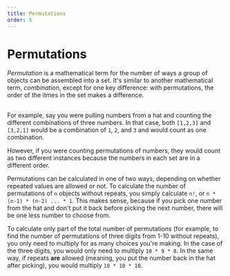 ```yaml
---
title: Permutations
order: 5
---
```

# Permutations

_Permutation_ is a mathematical term for the number of ways a group of objects can be assembled into a set. It's similar to another mathematical term, _combination_, except for one key difference: with permutations, the order of the itmes in the set makes a difference.

##  

For example, say you were pulling numbers from a hat and counting the different combinations of three numbers. In that case, both `[1,2,3]` and `[3,2,1]` would be a combination of `1`, `2`, and `3` and would count as one combination.

However, if you were counting permutations of numbers, they would count as two different instances because the numbers in each set are in a different order.

Permutations can be calculated in one of two ways, depending on whether repeated values are allowed or not. To calculate the number of permutations of `n` objects without repeats, you simply calculate `n!`, or `n * (n-1) * (n-2) ... * 1`. This makes sense, because if you pick one number from the hat and don't put it back before picking the next number, there will be one less number to choose from.

To calculate only part of the total number of permutations (for example, to find the number of permutations of three digits from 1-10 without repeats), you only need to multiply for as many choices you're making. In the case of the three digits, you would only need to multiply `10 * 9 * 8`. In the same way, if repeats **are** allowed (meaning, you put the number back in the hat after picking), you would multiply `10 * 10 * 10`.
